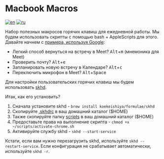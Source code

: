# Macbook Macros

[![en](https://img.shields.io/badge/lang-English%20%F0%9F%87%AC%F0%9F%87%A7-white)](README.md)
[![ru](https://img.shields.io/badge/%D1%8F%D0%B7%D1%8B%D0%BA-%D0%A0%D1%83%D1%81%D1%81%D0%BA%D0%B8%D0%B9%20%F0%9F%87%B7%F0%9F%87%BA-white)](README.RU.md)

Набор полезных макросов горячих клавиш для ежедневной работы. Мы будем использовать скрипты с помощью bash + AppleScripts для этого. Давайте начнем с [примера, используя Google](./.skhdrc):

- Легкий способ вернуться на встречу в Meet? <kbd>Alt</kbd>+<kbd>m</kbd> (мнемоника для Meet)
- Проверить почту? <kbd>Alt</kbd>+<kbd>e</kbd>
- Запланировать новую встречу в Календаре? <kbd>Alt</kbd>+<kbd>c</kbd>
- Переключить микрофон в Meet? <kbd>Alt</kbd>+<kbd>Space</kbd>

Для настройки пользовательских горячих клавиш мы будем использовать [skhd](https://github.com/koekeishiya/skhd).

Итак, как его установить?

1. Сначала установите skhd - `brew install koekeishiya/formulae/skhd`
2. Скопируйте [.skhdrc](./.skhdrc) в ваш домашний каталог ($HOME)
3. Также скопируйте папку [scripts](/scripts/) в ваш домашний каталог ($HOME)
4. Предоставьте права на выполнение скрипта - `chmod +x ~/scripts/activate-chrome.sh`
5. Активируйте службу skhd - `skhd --start-service`

Кстати, если вам нужно перезагрузить skhd, используйте `skhd --restart-service`. Если конфигурация не срабатывает автоматически, используйте `skhd -r`.
